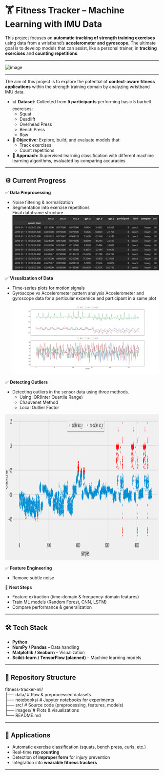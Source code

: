 # 🏋️ Fitness Tracker – Machine Learning with IMU Data

This project focuses on **automatic tracking of strength training exercises** using data from a wristband’s **accelerometer and gyroscope**. The ultimate goal is to develop models that can assist, like a personal trainer, in **tracking exercises** and **counting repetitions**.

---

<img width="1200" height="300" alt="image" src="https://github.com/user-attachments/assets/d0accff1-de31-4c38-9f26-b80b0bef7664" />

---

The aim of this project is to explore the potential of **context-aware fitness applications** within the strength training domain by analyzing wristband IMU data.  

- 📊 **Dataset:** Collected from **5 participants** performing basic 5 barbell exercises:
   - Squat
   - Deadlift
   - Overhead Press
   - Bench Press
   - Row
- 🎯 **Objective:** Explore, build, and evaluate models that:  
  - Track exercises  
  - Count repetitions  
- 🧠 **Approach:** Supervised learning classification with different machine learning algorithms, evaluated by comparing accuracies  

---

## ⚙️ Current Progress

✅ **Data Preprocessing**  
- Noise filtering & normalization  
- Segmentation into exercise repetitions  
Final dataframe structure
![](https://github.com/minuraashen/Fitness_tracker_ML_project/blob/main/reports_and_figures/dataframe.png)

✅ **Visualization of Data**  
- Time-series plots for motion signals  
- Gyroscope vs Accelerometer pattern analysis
Accelerometer and gyroscope data for a perticular excersice and participant in a same plot
![](https://github.com/minuraashen/Fitness_tracker_ML_project/blob/main/reports_and_figures/Bench%20(A).png)

✅ **Detecting Outliers**  
- Detecting outliers in the sensor data using three methods.
  - Using IQR(Inter Quartile Range)
  - Chauvenet Method
  - Local Outlier Factor
<img width="1840" height="477" alt="outliers_iqr_acc" src="https://github.com/minuraashen/Fitness_tracker_ML_project/blob/main/reports_and_figures/outliers_iqr_acc.png"/>


✅ **Feature Engineering**  
- Remove subtle noise 

🚧 **Next Steps**  
- Feature extraction (time-domain & frequency-domain features)  
- Train ML models (Random Forest, CNN, LSTM)  
- Compare performance & generalization  

---

## 🛠️ Tech Stack

- **Python**  
- **NumPy / Pandas** – Data handling  
- **Matplotlib / Seaborn** – Visualization  
- **Scikit-learn / TensorFlow (planned)** – Machine learning models  

---

## 📂 Repository Structure  
fitness-tracker-ml/  
├── data/ # Raw & preprocessed datasets  
├── notebooks/ # Jupyter notebooks for experiments  
├── src/ # Source code (preprocessing, features, models)  
├── images/ # Plots & visualizations  
└── README.md  


---

## 📌 Applications

- Automatic exercise classification (squats, bench press, curls, etc.)  
- Real-time **rep counting**  
- Detection of **improper form** for injury prevention  
- Integration into **wearable fitness trackers**  

---

